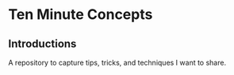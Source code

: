 # Ten Minute Concepts

## Introductions
A repository to capture tips, tricks, and techniques I want to share.
